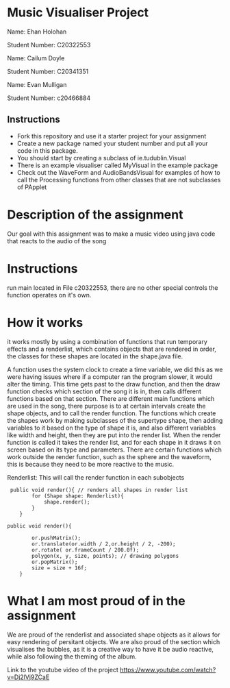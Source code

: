 # Music Visualiser Project

Name: Ehan Holohan

Student Number: C20322553

Name: Cailum Doyle

Student Number: C20341351

Name: Evan Mulligan

Student Number: c20466884

## Instructions
- Fork this repository and use it a starter project for your assignment
- Create a new package named your student number and put all your code in this package.
- You should start by creating a subclass of ie.tudublin.Visual
- There is an example visualiser called MyVisual in the example package
- Check out the WaveForm and AudioBandsVisual for examples of how to call the Processing functions from other classes that are not subclasses of PApplet

# Description of the assignment

Our goal with this assignment was to make a music video using java code that reacts to the audio of the song

# Instructions

run main located in File c20322553, there are no other special controls the function operates on it's own.

# How it works

it works mostly by using a combination of functions that run temporary effects and a renderlist, which contains objects that are rendered in order, the classes for these shapes are located in the shape.java file.

A function uses the system clock to create a time variable, we did this as we were having issues where if a computer ran the program slower, it would alter the timing. This time gets past to the draw function, and then the draw function checks which section of the song it is in, then calls different functions based on that section. There are different main functions which are used in the song, there purpose is to at certain intervals create the shape objects, and to call the render function. The functions which create the shapes work by making subclasses of the supertype shape, then adding variables to it based on the type of shape it is, and also different variables like width and height, then they are put into the render list. When the render function is called it takes the render list, and for each shape in it draws it on screen based on its type and parameters. There are certain functions which work outside the render function, such as the sphere and the waveform, this is because they need to be more reactive to the music.

Renderlist:
This will call the render function in each subobjects
```
 public void render(){ // renders all shapes in render list
        for (Shape shape: Renderlist){
            shape.render();
        }
    }
```
```
public void render(){
        
        or.pushMatrix();
        or.translate(or.width / 2,or.height / 2, -200);
        or.rotate( or.frameCount / 200.0f);
        polygon(x, y, size, points); // drawing polygons
        or.popMatrix();
        size = size + 16f;
    }
```

# What I am most proud of in the assignment

We are proud of the renderlist and associated shape objects as it allows for easy rendering of persitant objects. We are also proud of the section which visualises the bubbles, as it is a creative way to have it be audio reactive, while also following the theming of the album.

Link to the youtube video of the project
https://www.youtube.com/watch?v=Dj2lVj9ZCaE
